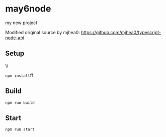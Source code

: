 # may6node

my new project

Modified original source by mjhea0: https://github.com/mjhea0/typescript-node-api

## Setup



















\\\






























`npm install`ff












## Build







`npm run build`





## Start

`npm run start`


